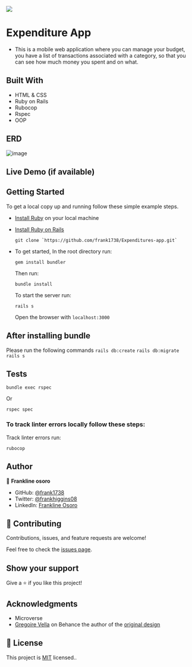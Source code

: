![](https://img.shields.io/badge/Microverse-blueviolet)

# Expenditure App

- This is a mobile web application where you can manage your budget, you have a list of transactions associated with a category, so that you can see how much money you spent and on what.

## Built With

- HTML & CSS
- Ruby on Rails
- Rubocop
- Rspec
- OOP

## ERD

![image](https://user-images.githubusercontent.com/98453979/188452222-ec0c2c47-24e1-4f1a-a85b-730e7c58b55c.png)


## Live Demo (if available)

## Getting Started

To get a local copy up and running follow these simple example steps.

- [Install Ruby](https://www.ruby-lang.org/en/documentation/installation/) on your local machine
- [Install Ruby on Rails](https://guides.rubyonrails.org/v5.1/getting_started.html)

  ```
  git clone `https://github.com/frank1738/Expenditures-app.git`
  ```

- To get started, In the root directory run:

  ```
  gem install bundler
  ```

  Then run:

  ```
  bundle install
  ```

  To start the server run:

  ```
  rails s
  ```

  Open the browser with `localhost:3000`

## After installing bundle

Please run the following commands `rails db:create` `rails db:migrate` `rails s`

## Tests

```
bundle exec rspec
```

Or

```
rspec spec
```

### To track linter errors locally follow these steps:

Track linter errors run:

```
rubocop
```

## Author

👤 **Frankline osoro**

- GitHub: [@frank1738](https://github.com/frank1738)
- Twitter: [@frankhiggins08](https://twitter.com/frankhiggins08)
- LinkedIn: [Frankline Osoro](http://www.linkedin.com/in/frankline-osoro-b526ba18b)

## 🤝 Contributing

Contributions, issues, and feature requests are welcome!

Feel free to check the [issues page](../../issues/).

## Show your support

Give a ⭐️ if you like this project!

## Acknowledgments

- Microverse
- [Gregoire Vella](https://www.behance.net/gregoirevella) on Behance the author of the [original design](https://www.behance.net/gallery/19759151/Snapscan-iOs-design-and-branding?tracking_source=)

## 📝 License

This project is [MIT](./MIT.md) licensed..

